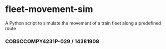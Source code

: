 # fleet-movement-sim
A Python script to simulate the movement of a train fleet along a predefined route

### COBSCCOMPY4231P-029 / 14381908
